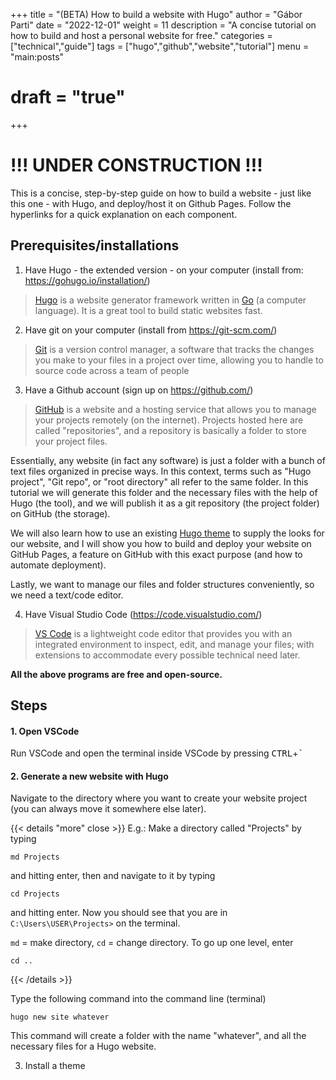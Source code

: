 +++
title = "(BETA) How to build a website with Hugo"
author = "Gábor Parti"
date = "2022-12-01"
weight = 11
description = "A concise tutorial on how to build and host a personal website for free."
categories = ["technical","guide"]
tags = ["hugo","github","website","tutorial"]
menu = "main:posts"
# draft = "true"
+++

# !!! UNDER CONSTRUCTION !!!

This is a concise, step-by-step guide on how to build a website - just like this one - with Hugo, and deploy/host it on Github Pages. Follow the hyperlinks for a quick explanation on each component.

## Prerequisites/installations

1. Have Hugo - the extended version - on your computer (install from: https://gohugo.io/installation/)

> [Hugo](https://www.youtube.com/watch?v=0RKpf3rK57I) is a website generator framework written in [Go](https://www.youtube.com/watch?v=446E-r0rXHI) (a computer language). It is a great tool to build static websites fast.

2. Have git on your computer (install from https://git-scm.com/)

> [Git](https://www.youtube.com/watch?v=hwP7WQkmECE) is a version control manager, a software that tracks the changes you make to your files in a project over time, allowing you to handle to source code across a team of people 

3. Have a Github account (sign up on https://github.com/)

> [GitHub](https://www.youtube.com/watch?v=HkdAHXoRtos) is a website and a hosting service that allows you to manage your projects remotely (on the internet). Projects hosted here are called "repositories", and a repository is basically a folder to store your project files.

Essentially, any website (in fact any software) is just a folder with a bunch of text files organized in precise ways. In this context, terms such as "Hugo project", "Git repo", or "root directory" all refer to the same folder. In this tutorial we will generate this folder and the necessary files with the help of Hugo (the tool), and we will publish it as a git repository (the project folder) on GitHub (the storage).

We will also learn how to use an existing [Hugo theme](https://themes.gohugo.io/) to supply the looks for our website, and I will show you how to build and deploy your website on GitHub Pages, a feature on GitHub with this exact purpose (and how to automate deployment).

Lastly, we want to manage our files and folder structures conveniently, so we need a text/code editor.

4. Have Visual Studio Code (https://code.visualstudio.com/)

> [VS Code](https://www.youtube.com/watch?v=KMxo3T_MTvY) is a lightweight code editor that provides you with an integrated environment to inspect, edit, and manage your files; with extensions to accommodate every possible technical need later.

**All the above programs are free and open-source.**




## Steps

#### 1. Open VSCode

Run VSCode and open the terminal inside VSCode by pressing <kbd>CTRL</kbd>+<kbd>`</kbd>

#### 2. Generate a new website with Hugo

Navigate to the directory where you want to create your website project (you can always move it somewhere else later).

{{< details "more" close >}}
E.g.: Make a directory called "Projects" by typing 

    md Projects

and hitting enter, then and navigate to it by typing

    cd Projects

and hitting enter. Now you should see that you are in `C:\Users\USER\Projects>` on the terminal.

`md` = make directory, `cd` = change directory. To go up one level, enter 

    cd ..

{{< /details >}}

Type the following command into the command line (terminal)

    hugo new site whatever

This command will create a folder with the name "whatever", and all the necessary files for a Hugo website.

3. Install a theme